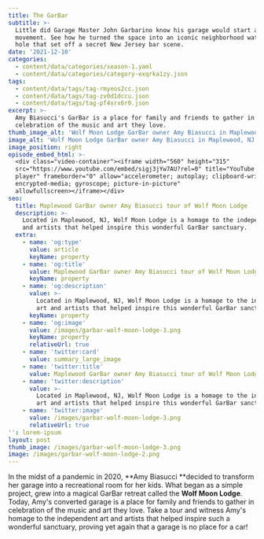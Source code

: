 ```yaml
---
title: The GarBar
subtitle: >-
  Little did Garage Master John Garbarino know his garage would start a
  movement. See how he turned the space into an iconic neighborhood watering
  hole that set off a secret New Jersey bar scene.
date: '2021-12-10'
categories:
  - content/data/categories/season-1.yaml
  - content/data/categories/category-exqrka1zy.json
tags:
  - content/data/tags/tag-rmyeos2cc.json
  - content/data/tags/tag-zv0d1dccu.json
  - content/data/tags/tag-pf4xrx6r0.json
excerpt: >-
  Amy Biasucci's GarBar is a place for family and friends to gather in
  celebration of the music and art they love.
thumb_image_alt: 'Wolf Moon Lodge GarBar owner Amy Biasucci in Maplewood, NJ'
image_alt: 'Wolf Moon Lodge GarBar owner Amy Biasucci in Maplewood, NJ'
image_position: right
episode_embed_html: >-
  <div class="video-container"><iframe width="560" height="315"
  src="https://www.youtube.com/embed/sigj3jYw7AU?rel=0" title="YouTube video
  player" frameborder="0" allow="accelerometer; autoplay; clipboard-write;
  encrypted-media; gyroscope; picture-in-picture"
  allowfullscreen></iframe></div>
seo:
  title: Maplewood GarBar owner Amy Biasucci tour of Wolf Moon Lodge
  description: >-
    Located in Maplewood, NJ, Wolf Moon Lodge is a homage to the independent art
    and artists that helped inspire this wonderful GarBar sanctuary.
  extra:
    - name: 'og:type'
      value: article
      keyName: property
    - name: 'og:title'
      value: Maplewood GarBar owner Amy Biasucci tour of Wolf Moon Lodge
      keyName: property
    - name: 'og:description'
      value: >-
        Located in Maplewood, NJ, Wolf Moon Lodge is a homage to the independent
        art and artists that helped inspire this wonderful GarBar sanctuary.
      keyName: property
    - name: 'og:image'
      value: /images/garbar-wolf-moon-lodge-3.png
      keyName: property
      relativeUrl: true
    - name: 'twitter:card'
      value: summary_large_image
    - name: 'twitter:title'
      value: Maplewood GarBar owner Amy Biasucci tour of Wolf Moon Lodge
    - name: 'twitter:description'
      value: >-
        Located in Maplewood, NJ, Wolf Moon Lodge is a homage to the independent
        art and artists that helped inspire this wonderful GarBar sanctuary.
    - name: 'twitter:image'
      value: /images/garbar-wolf-moon-lodge-3.png
      relativeUrl: true
'': lorem-ipsum
layout: post
thumb_image: /images/garbar-wolf-moon-lodge-3.png
image: /images/garbar-wolf-moon-lodge-2.png
---
```

In the midst of a pandemic in 2020, **Amy Biasucci **decided to transform her garage into a recreational room for her kids. What began as a simple project, grew into a magical GarBar retreat called the **Wolf Moon Lodge**. Today, Amy's converted garage is a place for family and friends to gather in celebration of the music and art they love. Take a tour and witness Amy's homage to the independent art and artists that helped inspire such a wonderful sanctuary, proving yet again that a garage is no place for a car!

